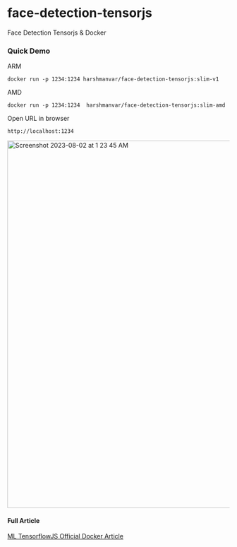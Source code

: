# face-detection-tensorjs
Face Detection Tensorjs &amp; Docker 

### Quick Demo
ARM 
```
docker run -p 1234:1234 harshmanvar/face-detection-tensorjs:slim-v1
```
AMD
```
docker run -p 1234:1234  harshmanvar/face-detection-tensorjs:slim-amd
```
Open URL in browser

`http://localhost:1234`

<img width="832" alt="Screenshot 2023-08-02 at 1 23 45 AM" src="https://github.com/harsh4870/face-detection-tensorjs/assets/15871000/a32b6ad6-2a69-4119-9506-50f2dd1a0198">

#### Full Article

[ML TensorflowJS Official Docker Article](https://www.docker.com/blog/accelerating-machine-learning-with-tensorflow-js-using-pretrained-models-and-docker/)
